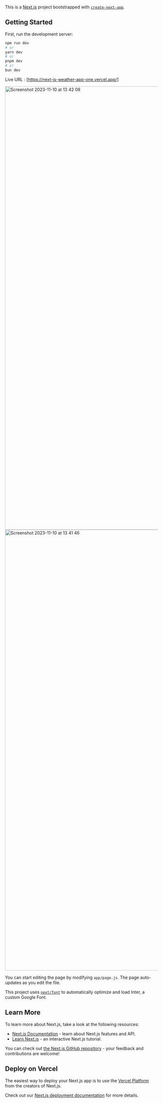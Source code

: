 This is a [Next.js](https://nextjs.org/) project bootstrapped with [`create-next-app`](https://github.com/vercel/next.js/tree/canary/packages/create-next-app).

## Getting Started

First, run the development server:

```bash
npm run dev
# or
yarn dev
# or
pnpm dev
# or
bun dev
```

Live URL : [https://next-js-weather-app-one.vercel.app/] 

<img width="1456" alt="Screenshot 2023-11-10 at 13 42 08" src="https://github.com/firdess/next.js-weather-app/assets/106804722/5f672e2d-ad9b-4ae4-9ec7-dad09edadc9d"><img width="1448" alt="Screenshot 2023-11-10 at 13 41 46" src="https://github.com/firdess/next.js-weather-app/assets/106804722/0dcd32b5-5b41-4109-95f3-29c5cb356b6b">





You can start editing the page by modifying `app/page.js`. The page auto-updates as you edit the file.

This project uses [`next/font`](https://nextjs.org/docs/basic-features/font-optimization) to automatically optimize and load Inter, a custom Google Font.

## Learn More

To learn more about Next.js, take a look at the following resources:

- [Next.js Documentation](https://nextjs.org/docs) - learn about Next.js features and API.
- [Learn Next.js](https://nextjs.org/learn) - an interactive Next.js tutorial.

You can check out [the Next.js GitHub repository](https://github.com/vercel/next.js/) - your feedback and contributions are welcome!

## Deploy on Vercel

The easiest way to deploy your Next.js app is to use the [Vercel Platform](https://vercel.com/new?utm_medium=default-template&filter=next.js&utm_source=create-next-app&utm_campaign=create-next-app-readme) from the creators of Next.js.

Check out our [Next.js deployment documentation](https://nextjs.org/docs/deployment) for more details.
